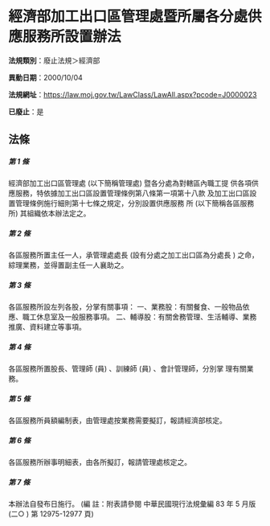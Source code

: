 # 經濟部加工出口區管理處暨所屬各分處供應服務所設置辦法

**法規類別**：廢止法規＞經濟部

**異動日期**：2000/10/04  

**法規網址**：https://law.moj.gov.tw/LawClass/LawAll.aspx?pcode=J0000023

**已廢止**：是



## 法條
##### 第 1 條
經濟部加工出口區管理處 (以下簡稱管理處) 暨各分處為對轄區內職工提
供各項供應服務，特依據加工出口區設置管理條例第八條第一項第十八款
及加工出口區設置管理條例施行細則第十七條之規定，分別設置供應服務
所 (以下簡稱各區服務所) 其組織依本辦法定之。

##### 第 2 條
各區服務所置主任一人，承管理處處長 (設有分處之加工出口區為分處長
) 之命，綜理業務，並得置副主任一人襄助之。

##### 第 3 條
各區服務所設左列各股，分掌有關事項：
一、業務股：有關餐食、一般物品依應、職工休息室及一般服務事項。
二、輔導股：有關舍務管理、生活輔導、業務推廣、資料建立等事項。


##### 第 4 條
各區服務所置股長、管理師 (員) 、訓練師 (員) 、會計管理師，分別掌
理有關業務。

##### 第 5 條
各區服務所員額編制表，由管理處按業務需要擬訂，報請經濟部核定。

##### 第 6 條
各區服務所辦事明細表，由各所擬訂，報請管理處核定之。

##### 第 7 條
本辦法自發布日施行。
 (編      註：附表請參閱 中華民國現行法規彙編 83 年 5 月版 (二○
  ) 第 12975-12977 頁)



